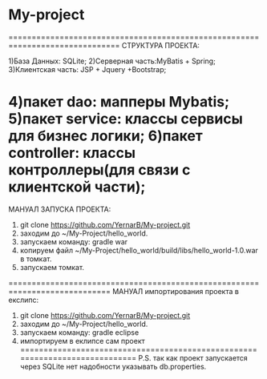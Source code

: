 # My-project

==============================================================================
СТРУКТУРА ПРОЕКТА:

1)База Данных: SQLite;
2)Серверная часть:MyBatis + Spring;
3)Клиентская часть: JSP + Jquery +Bootstrap;

4)пакет dao: мапперы Mybatis;
5)пакет service: классы сервисы для бизнес логики;
6)пакет controller: классы контроллеры(для связи с клиентской части);
=============================================================================
МАНУАЛ ЗАПУСКА ПРОЕКТА:
1) git clone https://github.com/YernarB/My-project.git
2) заходим до ~/My-Project/hello_world.
3) запускаем команду: gradle war
4) копируем файл ~/My-Project/hello_world/build/libs/hello_world-1.0.war в томкат.
5) запускаем томкат.

============================================================================
МАНУАЛ импортирования проекта в екслипс:
1) git clone https://github.com/YernarB/My-project.git
2) заходим до ~/My-Project/hello_world.
3) запускаем команду: gradle eclipse
4) импортируем в еклипсе сам проект
============================================================================
P.S. так как проект запускается через SQLite нет надобности указывать db.properties.
